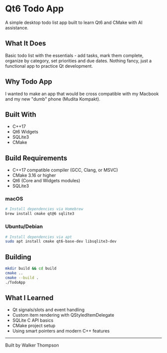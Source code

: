 # Qt6 Todo App

A simple desktop todo list app built to learn Qt6 and CMake with AI assistance.

## What It Does

Basic todo list with the essentials - add tasks, mark them complete, organize by category, set priorities and due dates. Nothing fancy, just a functional app to practice Qt development.

## Why Todo App

I wanted to make an app that would be cross compatible with my Macbook and my new "dumb" phone (Mudita Kompakt).

## Built With

- C++17
- Qt6 Widgets
- SQLite3
- CMake

## Build Requirements

- C++17 compatible compiler (GCC, Clang, or MSVC)
- CMake 3.16 or higher
- Qt6 (Core and Widgets modules)
- SQLite3

### macOS

```bash
# Install dependencies via Homebrew
brew install cmake qt@6 sqlite3
```

### Ubuntu/Debian

```bash
# Install dependencies via apt
sudo apt install cmake qt6-base-dev libsqlite3-dev
```

## Building

```bash
mkdir build && cd build
cmake ..
cmake --build .
./TodoApp
```

## What I Learned

- Qt signals/slots and event handling
- Custom item rendering with QStyledItemDelegate
- SQLite C API basics
- CMake project setup
- Using smart pointers and modern C++ features

---

Built by Walker Thompson
